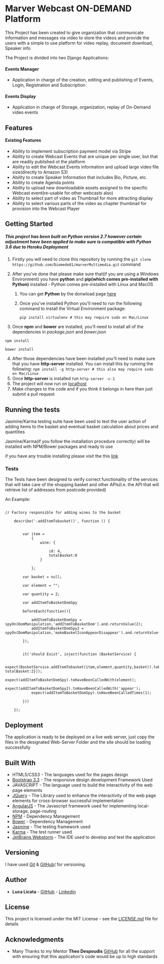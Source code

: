 # Marver Webcast ON-DEMAND Platform

This Project has been created to give organization that communicate information and messages via video to
store the videos and provide the users with a simple to use platform for video replay, document download, Speaker info

The Project is divided into two Django Applications:

#### Events Manager

- Application in charge of the creation, editing and publishing of Events, Login, Registration and Subscription

#### Events Display

- Application in charge of Storage, organization, replay of On-Demand video events

## Features

#### Existing Features

- Ability to implement subscription payment model via Stripe
- Ability to create Webcast Events that are unique per single user, but that are readily published ot the platform
- Ability to edit the Webcast Events information and upload large video file size(directly to Amazon S3)
- Ability to create Speaker Information that includes Bio, Picture, etc.
- Ability to create Agenda points
- Ability to upload new downloadable assets assigned to the specific Webcast event(re-usable for other webcasts also)
- Ability to select part of video as Thumbnail for more attracting display
- Ability to select various parts of the video as chapter thumbnail for provision into the Webcast Player

## Getting Started

##### This project has been built on Python version 2.7 however certain adjustment have been applied to make sure is compatible with Python 3.6 due to Heroku Deployment

1. Firstly you will need to clone this repository by running the ```git clone https://github.com/Diomede81/marverMultimedia.git``` command
2. After you've done that please make sure that(if you are using a Windows Environment) you have **python** and **pip(which comes pre-installed with Python)** installed - Python comes pre-installed with Linux and MacOS

    1. You can get **Python** by the donwload page [here](https://www.python.org/downloads/)
    2. Once you've installed Python you'll need to run the following command to install the Virtual Environment package:

       `pip install virtualenv # this may require sudo on Mac/Linux`

3. Once **npm** and **bower** are installed, you'll need to install all of the dependencies in *package.json* and *bower.json*
  ```
  npm install

  bower install
  ```
4. After those dependencies have been installed you'll need to make sure that you have **http-server** installed. You can install this by running the following: ```npm install -g http-server # this also may require sudo on Mac/Linux```
5. Once **http-server** is installed run ```http-server -c-1```
6. The project will now run on [localhost](http://127.0.0.1:8080)
7. Make changes to the code and if you think it belongs in here then just submit a pull request


## Running the tests

Jasmine/Karma testing suite have been used to test the user action of adding items to the basket and eventual basket calculation about
prices and quantities

Jasmine/Karma(if you follow the installation procedure correctly) will be installed with NPM/Bower packages and ready to use

if you have any trouble installing please visit the this [link](https://karma-runner.github.io/1.0/intro/installation.html)

### Tests

The Tests have been designed to verify correct functionality of the services that will take care of the shopping basket
and other APIs(I.e. the API that will retrieve list of addresses from postcode provided)

An Example:

```

// Factory responsible for adding wines to the basket

    describe('.addItemTobasket()', function () {


        var item =
            {
                wine: {

                    id: 4,
                    totalBasket:0
                }

            };

        var basket = null;

        var element = "";

        var quantity = 2;

        var addItemToBasketDomSpy

        beforeEach(function(){

            addItemToBasketDomSpy = spyOn(DomManipulation,'addItemToBasketDom').and.returnValue(2);
            addItemToBasketDomSpy2 = spyOn(DomManipulation,'makeBasketIconAppearDisappear').and.returnValue(2);

        });


        it('should Exist', inject(function (BasketService) {

            expect(BasketService.addItemTobasket(item,element,quantity,basket)).toEqual([{id:4, totalBasket:2}]);
            expect(addItemToBasketDomSpy).toHaveBeenCalledWith(element);
            expect(addItemToBasketDomSpy2).toHaveBeenCalledWith('appear');
            expect(addItemToBasketDomSpy).toHaveBeenCalledTimes(1);

        }))

    });

```


## Deployment

The application is ready to be deployed on a live web server, just copy the files in the designated Web-Server Folder and the site should be loading successfully

## Built With


* HTML5/CSS3 - The languages used for the pages design
* [Bootstrap 3.3](https://getbootstrap.com/docs/3.3/) - The responsive design development Framework Used
* JAVASCRIPT - The language used to build the interactivity of the web page elements
* [JQuery](https://jquery.com/) - The Library used to enhance the interactivity of the web page elements for cross-browser successful implementation
* [AngularJS](https://angularjs.org/) - The Javascript framework used for implementing local-storage, page-routing
* [NPM](https://www.npmjs.com/) - Dependency Management
* [Bower](https://bower.io/) - Dependency Management
* [Jasmine](https://jasmine.github.io/) - The testing framework used
* [Karma](https://karma-runner.github.io/1.0/index.html) - The test runner used
* [JetBrains Webstorm](https://www.jetbrains.com/webstorm/) - The IDE used to develop and test the application

## Versioning

I have used [Git](https://git-scm.com/) & [GitHub](https://github.com/)( for versioning.

## Author

* **Luca Licata** - [GitHub](https://github.com/Diomede81) - [Linkedin](www.linkedin.com/in/luca-licata-26637641
)

## License

This project is licensed under the MIT License - see the [LICENSE.md](LICENSE.md) file for details

## Acknowledgments

* Many Thanks to my Mentor **Theo Despoudis** [GitHub](https://github.com/theodesp) for all the support with ensuring that this application's code would be up to high standards